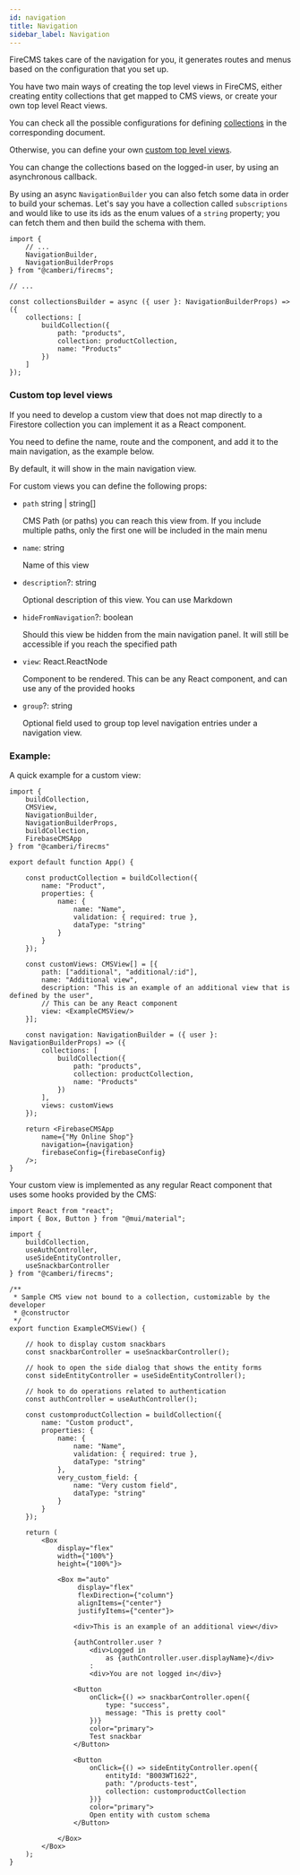 ```yaml
---
id: navigation
title: Navigation
sidebar_label: Navigation
---
```


FireCMS takes care of the navigation for you, it generates routes and menus based
on the configuration that you set up.

You have two main ways of creating the top level views in FireCMS, either creating entity
collections that get mapped to CMS views, or create your own top level React views.

You can check all the possible configurations for defining [collections](collections/collections.md)
in the corresponding document.

Otherwise, you can define your own [custom top level views](custom_top_level_views.md).

You can change the collections based on the logged-in user, by using an
asynchronous callback.

By using an async `NavigationBuilder` you can also fetch some data in order to
build your schemas. Let's say you have a collection called `subscriptions` and would
like to use its ids as the enum values of a `string` property; you can fetch
them and then build the schema with them.

```tsx
import {
    // ...
    NavigationBuilder,
    NavigationBuilderProps
} from "@camberi/firecms";

// ...

const collectionsBuilder = async ({ user }: NavigationBuilderProps) => ({
    collections: [
        buildCollection({
            path: "products",
            collection: productCollection,
            name: "Products"
        })
    ]
});
```

### Custom top level views


If you need to develop a custom view that does not map directly to a Firestore
collection you can implement it as a React component.

You need to define the name, route and the component, and add it to the main
navigation, as the example below.

By default, it will show in the main navigation view.

For custom views you can define the following props:
* `path` string | string[]

  CMS Path (or paths) you can reach this view from.
  If you include multiple paths, only the first one will be included in the
  main menu

* `name`: string

  Name of this view

* `description`?: string

  Optional description of this view. You can use Markdown

* `hideFromNavigation`?: boolean

  Should this view be hidden from the main navigation panel.
  It will still be accessible if you reach the specified path

* `view`: React.ReactNode

  Component to be rendered. This can be any React component, and can use any
  of the provided hooks

* `group`?: string

  Optional field used to group top level navigation entries under a
  navigation view.


### Example:
A quick example for a custom view:

```tsx
import {
    buildCollection,
    CMSView,
    NavigationBuilder,
    NavigationBuilderProps,
    buildCollection,
    FirebaseCMSApp
} from "@camberi/firecms"

export default function App() {

    const productCollection = buildCollection({
        name: "Product",
        properties: {
            name: {
                name: "Name",
                validation: { required: true },
                dataType: "string"
            }
        }
    });

    const customViews: CMSView[] = [{
        path: ["additional", "additional/:id"],
        name: "Additional view",
        description: "This is an example of an additional view that is defined by the user",
        // This can be any React component
        view: <ExampleCMSView/>
    }];

    const navigation: NavigationBuilder = ({ user }: NavigationBuilderProps) => ({
        collections: [
            buildCollection({
                path: "products",
                collection: productCollection,
                name: "Products"
            })
        ],
        views: customViews
    });

    return <FirebaseCMSApp
        name={"My Online Shop"}
        navigation={navigation}
        firebaseConfig={firebaseConfig}
    />;
}
```

Your custom view is implemented as any regular React component that uses
some hooks provided by the CMS:

```tsx
import React from "react";
import { Box, Button } from "@mui/material";

import {
    buildCollection,
    useAuthController,
    useSideEntityController,
    useSnackbarController
} from "@camberi/firecms";

/**
 * Sample CMS view not bound to a collection, customizable by the developer
 * @constructor
 */
export function ExampleCMSView() {

    // hook to display custom snackbars
    const snackbarController = useSnackbarController();

    // hook to open the side dialog that shows the entity forms
    const sideEntityController = useSideEntityController();

    // hook to do operations related to authentication
    const authController = useAuthController();

    const customproductCollection = buildCollection({
        name: "Custom product",
        properties: {
            name: {
                name: "Name",
                validation: { required: true },
                dataType: "string"
            },
            very_custom_field: {
                name: "Very custom field",
                dataType: "string"
            }
        }
    });

    return (
        <Box
            display="flex"
            width={"100%"}
            height={"100%"}>

            <Box m="auto"
                 display="flex"
                 flexDirection={"column"}
                 alignItems={"center"}
                 justifyItems={"center"}>

                <div>This is an example of an additional view</div>

                {authController.user ?
                    <div>Logged in
                        as {authController.user.displayName}</div>
                    :
                    <div>You are not logged in</div>}

                <Button
                    onClick={() => snackbarController.open({
                        type: "success",
                        message: "This is pretty cool"
                    })}
                    color="primary">
                    Test snackbar
                </Button>

                <Button
                    onClick={() => sideEntityController.open({
                        entityId: "B003WT1622",
                        path: "/products-test",
                        collection: customproductCollection
                    })}
                    color="primary">
                    Open entity with custom schema
                </Button>

            </Box>
        </Box>
    );
}
```

